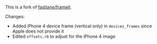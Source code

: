 This is a fork of [fastlane/frameit](https://github.com/fastlane/frameit).

Changes:

- Added iPhone 4 device frame (vertical only) in `devices_frames` since Apple does not provide it
- Edited `offsets.rb` to adjust for the iPhone 4 image
